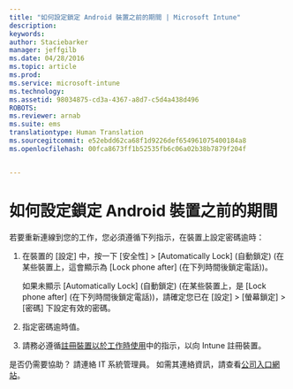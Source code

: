 ```yaml
---
title: "如何設定鎖定 Android 裝置之前的期間 | Microsoft Intune"
description: 
keywords: 
author: Staciebarker
manager: jeffgilb
ms.date: 04/28/2016
ms.topic: article
ms.prod: 
ms.service: microsoft-intune
ms.technology: 
ms.assetid: 98034875-cd3a-4367-a8d7-c5d4a438d496
ROBOTS: 
ms.reviewer: arnab
ms.suite: ems
translationtype: Human Translation
ms.sourcegitcommit: e52ebdd62ca68f1d9226def654961075400184a8
ms.openlocfilehash: 00fca8673ff1b52535fb6c06a02b38b7879f204f


---
```


# 如何設定鎖定 Android 裝置之前的期間
若要重新連線到您的工作，您必須遵循下列指示，在裝置上設定密碼逾時：

1.  在裝置的 [設定] 中，按一下 [安全性] &gt; [Automatically Lock] (自動鎖定) (在某些裝置上，這會顯示為 [Lock phone after] (在下列時間後鎖定電話))。

    如果未顯示 [Automatically Lock] (自動鎖定) (在某些裝置上，是 [Lock phone after] (在下列時間後鎖定電話))，請確定您已在 [設定] &gt; [螢幕鎖定] &gt; [密碼] 下設定有效的密碼。

2.  指定密碼逾時值。

3.  請務必遵循[註冊裝置以於工作時使用](http://go.microsoft.com/fwlink/?LinkId=519071)中的指示，以向 Intune 註冊裝置。

是否仍需要協助？ 請連絡 IT 系統管理員。 如需其連絡資訊，請查看[公司入口網站](http://portal.manage.microsoft.com)。


<!--HONumber=Jun16_HO4-->


